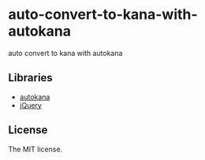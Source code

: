 # auto-convert-to-kana-with-autokana

auto convert to kana with autokana

## Libraries

- [autokana](https://github.com/harisenbon/autokana)
- [jQuery](http://jquery.com)

## License

The MIT license.
